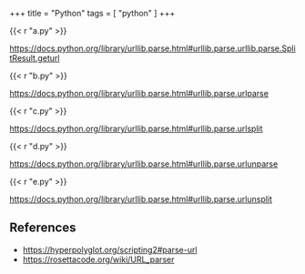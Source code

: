 +++
title = "Python"
tags = [ "python" ]
+++

{{< r "a.py" >}}

<https://docs.python.org/library/urllib.parse.html#urllib.parse.urllib.parse.SplitResult.geturl>

{{< r "b.py" >}}

<https://docs.python.org/library/urllib.parse.html#urllib.parse.urlparse>

{{< r "c.py" >}}

<https://docs.python.org/library/urllib.parse.html#urllib.parse.urlsplit>

{{< r "d.py" >}}

<https://docs.python.org/library/urllib.parse.html#urllib.parse.urlunparse>

{{< r "e.py" >}}

<https://docs.python.org/library/urllib.parse.html#urllib.parse.urlunsplit>

## References

- <https://hyperpolyglot.org/scripting2#parse-url>
- <https://rosettacode.org/wiki/URL_parser>

